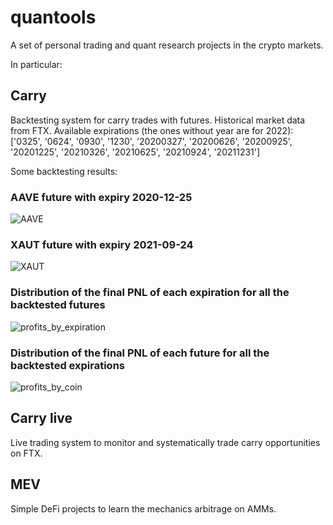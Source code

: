 # quantools

A set of personal trading and quant research projects in the crypto markets.

In particular:

## Carry
Backtesting system for carry trades with futures. Historical market data from FTX. Available expirations (the ones without year are for 2022):
['0325', '0624', '0930', '1230', '20200327', '20200626', '20200925', '20201225', '20210326', '20210625', '20210924', '20211231']

Some backtesting results:

### AAVE future with expiry 2020-12-25

![AAVE](https://user-images.githubusercontent.com/35916369/229205932-6b5fcb54-adc8-4fe5-be90-5b56cb13307a.png)

### XAUT future with expiry 2021-09-24

![XAUT](https://user-images.githubusercontent.com/35916369/229205729-55ab4bf0-d7fe-426e-8c49-ced6a9982272.png)

### Distribution of the final PNL of each expiration for all the backtested futures

![profits_by_expiration](https://user-images.githubusercontent.com/35916369/229207737-e067823c-1ecb-4d4e-ab43-277c2f0563fa.png)

### Distribution of the final PNL of each future for all the backtested expirations

![profits_by_coin](https://user-images.githubusercontent.com/35916369/229207743-61314ed7-40e6-45e7-9002-610b465dc4b5.png)

## Carry live
Live trading system to monitor and systematically trade carry opportunities on FTX.

## MEV
Simple DeFi projects to learn the mechanics arbitrage on AMMs.
